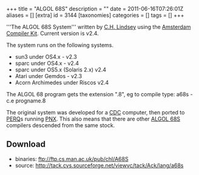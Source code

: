 +++
title = "ALGOL 68S"
description = ""
date = 2011-06-16T07:26:01Z
aliases = []
[extra]
id = 3144
[taxonomies]
categories = []
tags = []
+++


'''The ALGOL 68S System''' written by [C.H. Lindsey](https://en.wikipedia.org/wiki/Charles_H._Lindsey) using the [Amsterdam Compiler Kit](https://en.wikipedia.org/wiki/Amsterdam_Compiler_Kit).  Current version is v2.4.

The system runs on the following systems.
* sun3 under OS4.x - v2.3
* sparc under OS4.x - v2.4
* sparc under OS5.x (Solaris 2.x) v2.4
* Atari under Gemdos - v2.3
* Acorn Archimedes under Riscos v2.4

The ALGOL 68 program gets the extension ".8", eg to compile type:
        a68s -c.e progname.8

The original system was developed for a [CDC](https://en.wikipedia.org/wiki/CDC_6000_series) computer, then ported to [PERQ](https://en.wikipedia.org/wiki/PERQ)s running [PNX](https://en.wikipedia.org/wiki/PNX).  This also means that there are other [ALGOL 68S](https://rosettacode.org/wiki/ALGOL_68S) compilers descended from the same stock.

## Download
* binaries: ftp://ftp.cs.man.ac.uk/pub/chl/A68S
* source: http://tack.cvs.sourceforge.net/viewvc/tack/Ack/lang/a68s
